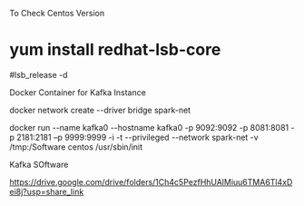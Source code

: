 To Check Centos Version
# yum install redhat-lsb-core
#lsb_release -d

Docker Container for Kafka Instance

docker network create --driver bridge spark-net 

docker run --name kafka0 --hostname kafka0 -p 9092:9092 -p 8081:8081 -p 2181:2181 –p 9999:9999 -i -t --privileged --network spark-net -v /tmp:/Software centos /usr/sbin/init

Kafka SOftware

https://drive.google.com/drive/folders/1Ch4c5PezfHhUAlMiuu6TMA6Tl4xDei8j?usp=share_link
